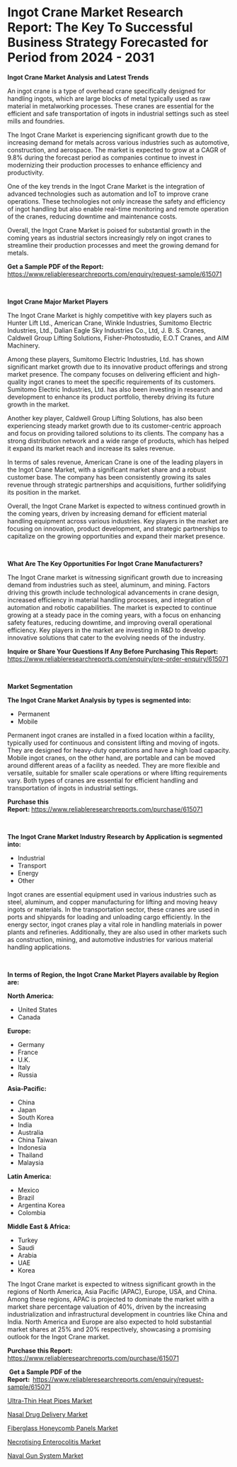 <p><h1>Ingot Crane Market Research Report: The Key To Successful Business Strategy Forecasted for Period from 2024 - 2031</h1></p><p><strong>Ingot Crane Market Analysis and Latest Trends</strong></p>
<p><p>An ingot crane is a type of overhead crane specifically designed for handling ingots, which are large blocks of metal typically used as raw material in metalworking processes. These cranes are essential for the efficient and safe transportation of ingots in industrial settings such as steel mills and foundries.</p><p>The Ingot Crane Market is experiencing significant growth due to the increasing demand for metals across various industries such as automotive, construction, and aerospace. The market is expected to grow at a CAGR of 9.8% during the forecast period as companies continue to invest in modernizing their production processes to enhance efficiency and productivity.</p><p>One of the key trends in the Ingot Crane Market is the integration of advanced technologies such as automation and IoT to improve crane operations. These technologies not only increase the safety and efficiency of ingot handling but also enable real-time monitoring and remote operation of the cranes, reducing downtime and maintenance costs.</p><p>Overall, the Ingot Crane Market is poised for substantial growth in the coming years as industrial sectors increasingly rely on ingot cranes to streamline their production processes and meet the growing demand for metals.</p></p>
<p><strong>Get a Sample PDF of the Report:&nbsp;</strong> <a href="https://www.reliableresearchreports.com/enquiry/request-sample/615071">https://www.reliableresearchreports.com/enquiry/request-sample/615071</a></p>
<p>&nbsp;</p>
<p><strong>Ingot Crane Major Market Players</strong></p>
<p><p>The Ingot Crane Market is highly competitive with key players such as Hunter Lift Ltd., American Crane, Winkle Industries, Sumitomo Electric Industries, Ltd., Dalian Eagle Sky Industries Co., Ltd, J. B. S. Cranes, Caldwell Group Lifting Solutions, Fisher-Photostudio, E.O.T Cranes, and AIM Machinery.</p><p>Among these players, Sumitomo Electric Industries, Ltd. has shown significant market growth due to its innovative product offerings and strong market presence. The company focuses on delivering efficient and high-quality ingot cranes to meet the specific requirements of its customers. Sumitomo Electric Industries, Ltd. has also been investing in research and development to enhance its product portfolio, thereby driving its future growth in the market.</p><p>Another key player, Caldwell Group Lifting Solutions, has also been experiencing steady market growth due to its customer-centric approach and focus on providing tailored solutions to its clients. The company has a strong distribution network and a wide range of products, which has helped it expand its market reach and increase its sales revenue.</p><p>In terms of sales revenue, American Crane is one of the leading players in the Ingot Crane Market, with a significant market share and a robust customer base. The company has been consistently growing its sales revenue through strategic partnerships and acquisitions, further solidifying its position in the market.</p><p>Overall, the Ingot Crane Market is expected to witness continued growth in the coming years, driven by increasing demand for efficient material handling equipment across various industries. Key players in the market are focusing on innovation, product development, and strategic partnerships to capitalize on the growing opportunities and expand their market presence.</p></p>
<p>&nbsp;</p>
<p><strong>What Are The Key Opportunities For Ingot Crane Manufacturers?</strong></p>
<p><p>The Ingot Crane market is witnessing significant growth due to increasing demand from industries such as steel, aluminum, and mining. Factors driving this growth include technological advancements in crane design, increased efficiency in material handling processes, and integration of automation and robotic capabilities. The market is expected to continue growing at a steady pace in the coming years, with a focus on enhancing safety features, reducing downtime, and improving overall operational efficiency. Key players in the market are investing in R&D to develop innovative solutions that cater to the evolving needs of the industry.</p></p>
<p><strong>Inquire or Share Your Questions If Any Before Purchasing This Report:</strong> <a href="https://www.reliableresearchreports.com/enquiry/pre-order-enquiry/615071">https://www.reliableresearchreports.com/enquiry/pre-order-enquiry/615071</a></p>
<p>&nbsp;</p>
<p><strong>Market Segmentation</strong></p>
<p><strong>The Ingot Crane Market Analysis by types is segmented into:</strong></p>
<p><ul><li>Permanent</li><li>Mobile</li></ul></p>
<p><p>Permanent ingot cranes are installed in a fixed location within a facility, typically used for continuous and consistent lifting and moving of ingots. They are designed for heavy-duty operations and have a high load capacity. Mobile ingot cranes, on the other hand, are portable and can be moved around different areas of a facility as needed. They are more flexible and versatile, suitable for smaller scale operations or where lifting requirements vary. Both types of cranes are essential for efficient handling and transportation of ingots in industrial settings.</p></p>
<p><strong>Purchase this Report:&nbsp;</strong><a href="https://www.reliableresearchreports.com/purchase/615071">https://www.reliableresearchreports.com/purchase/615071</a></p>
<p>&nbsp;</p>
<p><strong>The Ingot Crane Market Industry Research by Application is segmented into:</strong></p>
<p><ul><li>Industrial</li><li>Transport</li><li>Energy</li><li>Other</li></ul></p>
<p><p>Ingot cranes are essential equipment used in various industries such as steel, aluminum, and copper manufacturing for lifting and moving heavy ingots or materials. In the transportation sector, these cranes are used in ports and shipyards for loading and unloading cargo efficiently. In the energy sector, ingot cranes play a vital role in handling materials in power plants and refineries. Additionally, they are also used in other markets such as construction, mining, and automotive industries for various material handling applications.</p></p>
<p>&nbsp;</p>
<p><strong>In terms of Region, the Ingot Crane Market Players available by Region are:</strong></p>
<p>
    <p> <strong> North America: </strong>
        <ul>
            <li>United States</li>
            <li>Canada</li>
        </ul>
        </p> 
    <p> <strong> Europe: </strong>
        <ul>
            <li>Germany</li>
            <li>France</li>
            <li>U.K.</li>
            <li>Italy</li>
            <li>Russia</li>
        </ul>
        </p> 
    <p> <strong> Asia-Pacific: </strong>
        <ul>
            <li>China</li>
            <li>Japan</li>
            <li>South Korea</li>
            <li>India</li>
            <li>Australia</li>
            <li>China Taiwan</li>
            <li>Indonesia</li>
            <li>Thailand</li>
            <li>Malaysia</li>
        </ul>
        </p> 
    <p> <strong> Latin America: </strong>
        <ul>
            <li>Mexico</li>
            <li>Brazil</li>
            <li>Argentina Korea</li>
            <li>Colombia</li>
        </ul>
        </p> 
    <p> <strong> Middle East & Africa: </strong>
        <ul>
            <li>Turkey</li>
            <li>Saudi</li>
            <li>Arabia</li>
            <li>UAE</li>
            <li>Korea</li>
        </ul>
    </p>
    </p>
<p><p>The Ingot Crane market is expected to witness significant growth in the regions of North America, Asia Pacific (APAC), Europe, USA, and China. Among these regions, APAC is projected to dominate the market with a market share percentage valuation of 40%, driven by the increasing industrialization and infrastructural development in countries like China and India. North America and Europe are also expected to hold substantial market shares at 25% and 20% respectively, showcasing a promising outlook for the Ingot Crane market.</p></p>
<p><strong>Purchase this Report: </strong><a href="https://www.reliableresearchreports.com/purchase/615071">https://www.reliableresearchreports.com/purchase/615071</a></p>
<p>&nbsp;<strong>Get a Sample PDF of the Report:&nbsp;&nbsp;</strong><a href="https://www.reliableresearchreports.com/enquiry/request-sample/615071">https://www.reliableresearchreports.com/enquiry/request-sample/615071</a></p>
<p><strong></strong></p>
<p><p><a href="https://github.com/angelajermaine/Market-Research-Report-List-2/blob/main/ultra-thin-heat-pipes-market.md">Ultra-Thin Heat Pipes Market</a></p><p><a href="https://medium.com/@vidyap2912/nasal-drug-delivery-market-size-reveals-the-best-marketing-channels-in-global-industry-0877178dd66a">Nasal Drug Delivery Market</a></p><p><a href="https://github.com/beatblasta/Market-Research-Report-List-2/blob/main/fiberglass-honeycomb-panels-market.md">Fiberglass Honeycomb Panels Market</a></p><p><a href="https://medium.com/@vidyap2912/analyzing-necrotising-enterocolitis-market-global-industry-perspective-and-forecast-2024-to-2031-aae0f5039985">Necrotising Enterocolitis Market</a></p><p><a href="https://medium.com/@vidyap2912/naval-gun-system-market-size-cagr-trends-2024-2030-fe3930fbbd39">Naval Gun System Market</a></p></p>